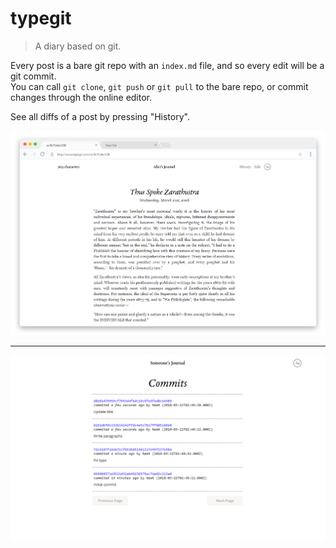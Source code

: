 # typegit
> A diary based on git.

Every post is a bare git repo with an `index.md` file, and so every edit will be a git commit.  
You can call `git clone`, `git push` or `git pull` to the bare repo, or commit changes through the online editor.

See all diffs of a post by pressing "History".

![text](media/text.png)

---

![commits](media/commits.png)

